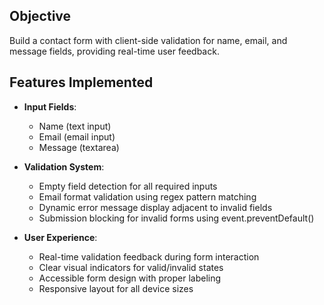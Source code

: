 ## Objective
Build a contact form with client-side validation for name, email, and message fields, providing real-time user feedback.

## Features Implemented
- **Input Fields**:
  - Name (text input)
  - Email (email input)
  - Message (textarea)
  
- **Validation System**:
  - Empty field detection for all required inputs
  - Email format validation using regex pattern matching
  - Dynamic error message display adjacent to invalid fields
  - Submission blocking for invalid forms using event.preventDefault()

- **User Experience**:
  - Real-time validation feedback during form interaction
  - Clear visual indicators for valid/invalid states
  - Accessible form design with proper labeling
  - Responsive layout for all device sizes